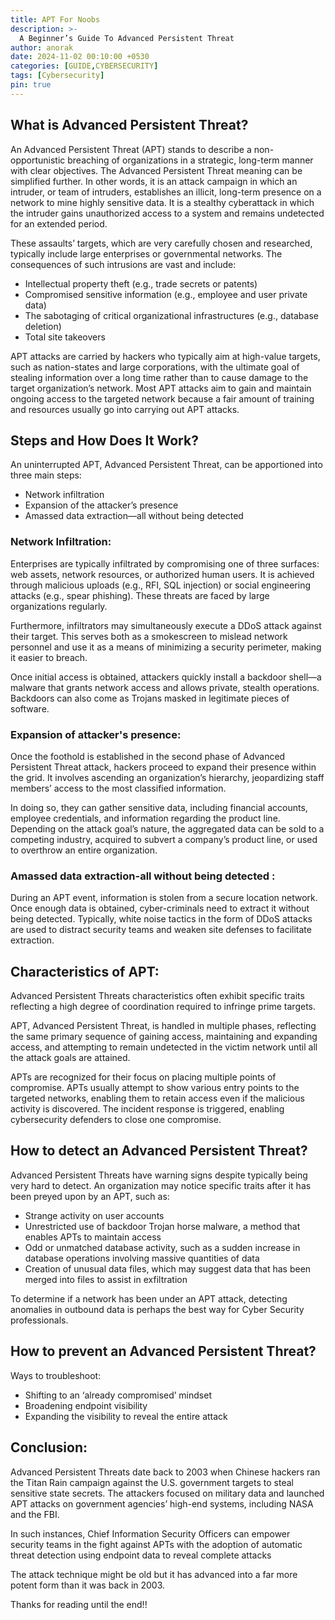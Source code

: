 ```yaml
---
title: APT For Noobs
description: >-
  A Beginner’s Guide To Advanced Persistent Threat
author: anorak
date: 2024-11-02 00:10:00 +0530
categories: [GUIDE,CYBERSECURITY]
tags: [Cybersecurity]
pin: true
---
```


## What is Advanced Persistent Threat?

An Advanced Persistent Threat (APT) stands to describe a non-opportunistic breaching of organizations in a strategic, long-term manner with clear objectives. The Advanced Persistent Threat meaning can be simplified further. In other words, it is an attack campaign in which an intruder, or team of intruders, establishes an illicit, long-term presence on a network to mine highly sensitive data. It is a stealthy cyberattack in which the intruder gains unauthorized access to a system and remains undetected for an extended period. 

These assaults’ targets, which are very carefully chosen and researched, typically include large enterprises or governmental networks. The consequences of such intrusions are vast and include:

-    Intellectual property theft (e.g., trade secrets or patents)
 -   Compromised sensitive information (e.g., employee and user private data)
  -  The sabotaging of critical organizational infrastructures (e.g., database deletion)
   - Total site takeovers

APT attacks are carried by hackers who typically aim at high-value targets, such as nation-states and large corporations, with the ultimate goal of stealing information over a long time rather than to cause damage to the target organization’s network. Most APT attacks aim to gain and maintain ongoing access to the targeted network because a fair amount of training and resources usually go into carrying out APT attacks. 


##  Steps and How Does It Work?

An uninterrupted APT, Advanced Persistent Threat, can be apportioned into three main steps:

   - Network infiltration
  - Expansion of the attacker’s presence
   - Amassed data extraction—all without being detected

### Network Infiltration:

   Enterprises are typically infiltrated by compromising one of three surfaces: web assets, network resources, or authorized human users. It is achieved through malicious uploads (e.g., RFI, SQL injection) or social engineering attacks (e.g., spear phishing). These threats are faced by large organizations regularly.

Furthermore, infiltrators may simultaneously execute a DDoS attack against their target. This serves both as a smokescreen to mislead network personnel and use it as a means of minimizing a security perimeter, making it easier to breach.

Once initial access is obtained, attackers quickly install a backdoor shell—a malware that grants network access and allows private, stealth operations. Backdoors can also come as Trojans masked in legitimate pieces of software.

### Expansion of attacker's presence:
   Once the foothold is established in the second phase of Advanced Persistent Threat attack, hackers proceed to expand their presence within the grid. It involves ascending an organization’s hierarchy, jeopardizing staff members’ access to the most classified information.

In doing so, they can gather sensitive data, including financial accounts, employee credentials, and information regarding the product line. Depending on the attack goal’s nature, the aggregated data can be sold to a competing industry, acquired to subvert a company’s product line, or used to overthrow an entire organization.

### Amassed data extraction-all without being detected :

During an APT event, information is stolen from a secure location network. Once enough data is obtained, cyber-criminals need to extract it without being detected. Typically, white noise tactics in the form of DDoS attacks are used to distract security teams and weaken site defenses to facilitate extraction.


## Characteristics of APT:

Advanced Persistent Threats characteristics often exhibit specific traits reflecting a high degree of coordination required to infringe prime targets.

APT, Advanced Persistent Threat, is handled in multiple phases, reflecting the same primary sequence of gaining access, maintaining and expanding access, and attempting to remain undetected in the victim network until all the attack goals are attained.

APTs are recognized for their focus on placing multiple points of compromise. APTs usually attempt to show various entry points to the targeted networks, enabling them to retain access even if the malicious activity is discovered. The incident response is triggered, enabling cybersecurity defenders to close one compromise.

## How to detect an Advanced Persistent Threat?

Advanced Persistent Threats have warning signs despite typically being very hard to detect. An organization may notice specific traits after it has been preyed upon by an APT, such as:

  -  Strange activity on user accounts
  -  Unrestricted use of backdoor Trojan horse malware, a method that enables APTs to maintain access
  -  Odd or unmatched database activity, such as a sudden increase in database operations involving massive quantities of data
  -  Creation of unusual data files, which may suggest data that has been merged into files to assist in exfiltration

To determine if a network has been under an APT attack, detecting anomalies in outbound data is perhaps the best way for Cyber Security professionals.

## How to prevent an Advanced Persistent Threat?

Ways to troubleshoot:

  -  Shifting to an ‘already compromised’ mindset
  -  Broadening endpoint visibility
  -  Expanding the visibility to reveal the entire attack


## Conclusion:
Advanced Persistent Threats date back to 2003 when Chinese hackers ran the Titan Rain campaign against the U.S. government targets to steal sensitive state secrets. The attackers focused on military data and launched APT attacks on government agencies’ high-end systems, including NASA and the FBI. 

In such instances, Chief Information Security Officers can empower security teams in the fight against APTs with the adoption of automatic threat detection using endpoint data to reveal complete attacks

The attack technique might be old but it has advanced into a far more potent form than it was back in 2003.

Thanks for reading until the end!!
